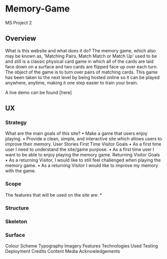 # Memory-Game
MS Project 2
## Overview
What is this website and what does it do?
The memory game, which also may be known as, 'Matching Pairs, Match Match or Match Up' used to be and still is a classic physical card game in which all of the cards are laid face down on a surface and two cards are flipped face up over each turn. The object of the game is to turn over pairs of matching cards. This game has been taken to the next level by being hosted online so it can be played anywhere, anytime, making it one step easier to train your brain.

A live demo can be found [here]
## UX
### Strategy
What are the main goals of this site?
•	Make a game that users enjoy playing.
•	Provide a clean, simple, and interactive site which allows users to improve their memory.
User Stories
First Time Visitor Goals
•	As a first time user I need to understand the site/game purpose.
•	As a first time user I want to be able to enjoy playing the memory game.
Returning Visitor Goals
•	As a returning Visitor, I would like to still feel challenged when playing the memory game.
•	As a returning Visitor I would like to improve my memory with the game.
### Scope
The features that will be used on the site are: *
### Structure
### Skeleton
### Surface
Colour Scheme
Typography
Imagery
Features
Technologies Used
Testing
Deployment
Credits
Content
Media
Acknowledgements